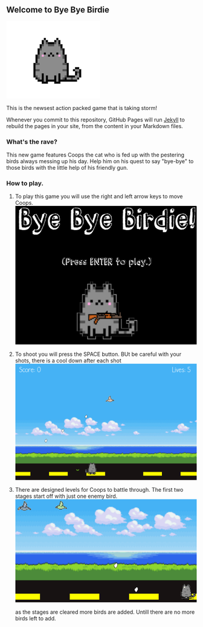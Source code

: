 ## Welcome to Bye Bye Birdie

![alt text](https://raw.githubusercontent.com/ewaldt4148/space-war-project/master/space-war/assets/images/cat_start_screen.png "Coops the Cat")

This is the newsest action packed game that is taking storm! 

Whenever you commit to this repository, GitHub Pages will run [Jekyll](https://jekyllrb.com/) to rebuild the pages in your site, from the content in your Markdown files.

### What's the rave?

This new game features Coops the cat who is fed up with the pestering birds always messing up his day. Help him on his quest to say "bye-bye" to those birds with the little help of his friendly gun.  

### How to play.

1. To play this game you will use the right and left arrow keys to move Coops.
![alt text](https://raw.githubusercontent.com/ewaldt4148/space-war-project/master/space-war/assets/images/start_screen.PNG "Start Screen")
2. To shoot you will press the SPACE button. BUt be careful with your shots, there is a cool down after each shot
![alt text](https://raw.githubusercontent.com/ewaldt4148/space-war-project/master/space-war/assets/images/first_level.PNG "First Level")
3. There are designed levels for Coops to battle through. The first two stages start off with just one enemy bird.
![alt text](https://raw.githubusercontent.com/ewaldt4148/space-war-project/master/space-war/assets/images/level%20high.PNG "Ending Level")

   as the stages are cleared more birds are added. Untill there are no more birds left to add.
   
   
